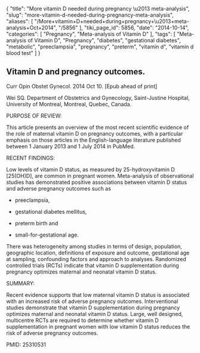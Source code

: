 {
    "title": "More vitamin D needed during pregnancy \u2013 meta-analysis",
    "slug": "more-vitamin-d-needed-during-pregnancy-meta-analysis",
    "aliases": [
        "/More+vitamin+D+needed+during+pregnancy+\u2013+meta-analysis+Oct+2014",
        "/5856"
    ],
    "tiki_page_id": 5856,
    "date": "2014-10-14",
    "categories": [
        "Pregnancy",
        "Meta-analysis of Vitamin D"
    ],
    "tags": [
        "Meta-analysis of Vitamin D",
        "Pregnancy",
        "diabetes",
        "gestational diabetes",
        "metabolic",
        "preeclampsia",
        "pregnancy",
        "preterm",
        "vitamin d",
        "vitamin d blood test"
    ]
}


## Vitamin D and pregnancy outcomes.

Curr Opin Obstet Gynecol. 2014 Oct 10. <span>[Epub ahead of print]</span>

Wei SQ. Department of Obstetrics and Gynecology, Saint-Justine Hospital, University of Montreal, Montreal, Quebec, Canada.

PURPOSE OF REVIEW:

This article presents an overview of the most recent scientific evidence of the role of maternal vitamin D on pregnancy outcomes, with a particular emphasis on those articles in the English-language literature published between 1 January 2013 and 1 July 2014 in PubMed.

RECENT FINDINGS:

Low levels of vitamin D status, as measured by 25-hydroxyvitamin D <span>[25(OH)D]</span>, are common in pregnant women. Meta-analysis of observational studies has demonstrated positive associations between vitamin D status and adverse pregnancy outcomes such as 

* preeclampsia, 

* gestational diabetes mellitus, 

* preterm birth and 

* small-for-gestational age. 

There was heterogeneity among studies in terms of design, population, geographic location, definitions of exposure and outcome, gestational age at sampling, confounding factors and approach to analyses. Randomized controlled trials (RCTs) indicate that vitamin D supplementation during pregnancy optimizes maternal and neonatal vitamin D status.

SUMMARY:

Recent evidence supports that low maternal vitamin D status is associated with an increased risk of adverse pregnancy outcomes. Interventional studies demonstrate that vitamin D supplementation during pregnancy optimizes maternal and neonatal vitamin D status. Large, well designed, multicentre RCTs are required to determine whether vitamin D supplementation in pregnant women with low vitamin D status reduces the risk of adverse pregnancy outcomes.

PMID: 25310531